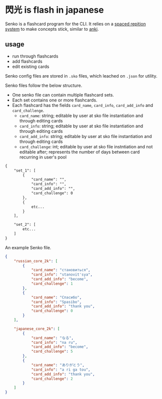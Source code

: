 # 閃光 is flash in japanese

Senko is a flashcard program for the CLI. It relies on a [spaced repition system](https://e-student.org/spaced-repetition/) to make concepts stick, similar to [anki](https://ankiweb.net/about). 

## usage

* run through flashcards
* add flashcards
* edit existing cards

Senko config files are stored in `.sko` files, which leached on `.json` for utility.

Senko files follow the below structure. 

* One senko file can contain multiple flashcard sets. 
* Each set contains one or more flashcards.
* Each flashcard has the fields `card_name`, `card_info`, `card_add_info` and `card_challenge`.
    * `card_name`: string; editable by user at sko file instantiation and through editing cards
    * `card_info`: string; editable by user at sko file instantiation and through editing cards
    * `card_add_info`: string; editable by user at sko file instantiation and through editing cards
    * `card_challenge`: int; editable by user at sko file instntiation and not editable after; represents the number of days between card recurring in user's pool

```txt
{
    "set_1": [
        {
            "card_name": "",
            "card_info": "",
            "card_add_info": "",
            "card_challenge": 0
        },
        {
            etc...
        }
    ],

    "set_2": [
        etc...
    ]
}
```

An example Senko file.

```json
{   
    "russian_core_2k": [
        {
            "card_name": "становиться",
            "card_info": "stanovit'sya",
            "card_add_info": "become",
            "card_challenge": 1
        },
        {
            "card_name": "Спасибо",
            "card_info": "Spasibo",
            "card_add_info": "thank you",
            "card_challenge": 0
        }
    ],

    "japanese_core_2k": [
        {
            "card_name": "なる",
            "card_info": "na ru",
            "card_add_info": "become",
            "card_challenge": 5
        },
        {
            "card_name": "ありがとう",
            "card_info": "a ri ga tou",
            "card_add_info": "thank you",
            "card_challenge": 2
        }
    ]
}
```

